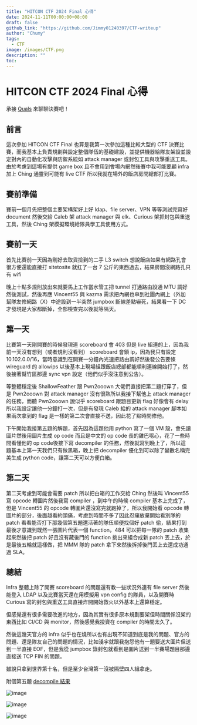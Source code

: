 ```yaml
---
title: "HITCON CTF 2024 Final 心得"
date: 2024-11-11T00:00:00+08:00
draft: false
github_link: "https://github.com/Jimmy01240397/CTF-writeup"
author: "Chumy"
tags:
  - CTF
image: /images/CTF.png
description: ""
toc: 
---
```


# HITCON CTF 2024 Final 心得

承接 [Quals](/blogs/hitconctf-2024-writeup) 來聊聊決賽吧！

## 前言

這次參加 HITCON CTF Final 也算是我第一次參加這種比較大型的 CTF 決賽比賽，而我基本上負責規劃與設定整個隊伍的基礎建設，並提供機器給隊友架設並設定對內的自動化攻擊與防禦系統如 attack manager 或封包工具與攻擊重送工具。由於考慮到這場有提供 game box 且不會用到會場內網然後賽中我可能要顧 infra 加上 Ching 通靈到可能有 live CTF 所以我就在場外的飯店房間總部打比賽。

## 賽前準備

賽前一個月先把整個主要架構架好上好 ldap、file server、VPN 等等測試完寫好 document 然後交給 Caleb 架 attack manager 與 elk、Curious 架抓封包與重送工具，然後 Ching 架模擬環境給隊員學工具使用方式。

## 賽前一天

首先比賽前一天因為剛好去取貨撿到的二手 L3 switch 想說飯店如果有網路孔會很方便還能直接打 sitetosite 就扛了一台 7 公斤的東西過去，結果房間沒網路孔只有 wifi

晚上十點多規則放出來就要馬上工作當水管工把 tunnel 打通路由設通 MTU 調好然後測試，然後再應 Vincent55 與 kazma 需求把內網也串到社團內網上（外加幫隊友修網路（X）中途設到一半突然 jumpbox 斷線差點嚇死，結果看一下 DC 才發現是大家都斷掉，全部檢查完以後就等隔天。

## 第一天

比賽第一天剛開賽的時候發現連 scoreboard 會 403 但是 live 組連的上，因為我前一天沒有想到（或者規則沒看到） scoreboard 會鎖 ip，因為我只有設定 10.102.0.0/16，當時意識到在開賽一分鐘內光速把路由調好然後發公告要條 wireguard 的 allowips 以後基本上現場組跟飯店總部都能順利連線開始打了，然後接著幫竹區那邊 sync vpn 設定（他們似乎沒注意到公告）。

等整體穩定後 ShallowFeather 跟 Pwn2ooown 大佬們直接把第二題打穿了，但是 Pwn2ooown 對 attack manager 沒有很熟所以我接下幫他上 attack manager 的任務，而聽 Pwn2ooown 說似乎 scoreboard 跟題目更新 flag 好像會有 delay 所以我設定讓他一分鐘打一次，但是有發現 Caleb 給的 attack manager 腳本如果兩次拿到的 flag 是一樣的第二次會直接不送，因此花了點時間修他。

下午開始我接第五題的解題，首先因為這題他用 python 寫了一個 VM 殼，會先讀圖片然後用圖片生成 op code 而且是中文的 op code 長的雞巴噁心，花了一些時間看懂他的 op code後接下寫 decompiler 的任務，然後就寫到晚上了，所以這題基本上第一天我們只有做黑箱，晚上把 decompiler 優化到可以除了變數名稱完美生成 python code，讓第二天可以方便白箱。

## 第二天

第二天考慮到可能會需要 patch 所以把白箱的工作交給 Ching 然後叫 Vincent55 寫 opcode 轉圖片然後我寫 compiler ，到中午的時候 compiler 基本上完成了，但是 Vincent55 的 opcode 轉圖片還沒寫完就跑掉了，所以我開始看 opcode 轉圖片的部分，後面越看約頭痛，考慮到時間不多了因此忍痛放棄開始看別隊的 patch 看看能否打下那幾個第五題還活著的隊伍順便找個好 patch 偷，結果打到最後才意識到既然一張圖片代表一個 function，484 可以把每一隊的 patch 收集起來然後把 patch 好且沒有藏後門的 function 挑出來組合成新 patch 丟上去，於是最後五輪就這樣做，把 MMM 隊的 patch 拿下來然後拆掉後門丟上去還成功通過 SLA。

## 總結

Infra 整體上除了開賽 scoreboard 的問題還有教一些狀況外連有 file server 然後能登入 LDAP 以及比賽當天還在用模擬用 vpn config 的隊員，以及開賽時 Curious 寫的封包與重送工具直接炸開開始救火以外基本上還算穩定。

但感覺還有很多需要改進的地方，因為其實有很多原本規劃要架但時間關係沒架的東西比如 CI/CD 與 monitor，然後感覺我投資在 compiler 的時間太久了。

然後這幾天官方的 infra 似乎也在燒所以也有出現不知道到底是我的問題、官方的問題、還是隊友自己的問題的情況，比如淺宇就跟我抱怨他有一題要送大圖片但送到一半直接 EOF，但是我從 jumpbox 錄封包就看到是圖片送到一半賽場題目那邊直接送 TCP FIN 的問題。

雖說只拿到世界第十名，但是至少台灣第一沒被隔壁四人組拿走。

附個第五題 [decompile 結果](https://github.com/Jimmy01240397/CTF-writeup/blob/master/hitconctf-2024-final-writeup/ad-fulu/decompiler/allresult.py)

![image](https://github.com/user-attachments/assets/a7ec9f7e-9655-4282-a83c-9418222ded8a)

![image](https://github.com/user-attachments/assets/bb0aa319-80e7-48c2-ac14-dadec317326e)

![image](https://github.com/user-attachments/assets/93510995-0cf6-468e-a1cc-55123dae7c9b)




